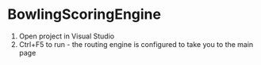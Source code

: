# BowlingScoringEngine

1. Open project in Visual Studio
2. Ctrl+F5 to run - the routing engine is configured to take you to the main page
